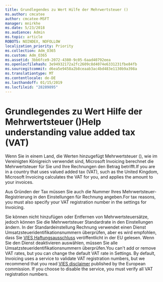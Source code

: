 ```yaml
---
title: Grundlegendes zu Wert Hilfe der Mehrwertsteuer ()
ms.author: cmcatee
author: cmcatee-MSFT
manager: mnirkhe
ms.date: 5/23/2018
ms.audience: Admin
ms.topic: article
ROBOTS: NOINDEX, NOFOLLOW
localization_priority: Priority
ms.collection: Adm_O365
ms.custom: Adm_O365
ms.assetid: 3bb6fce9-2072-4380-9c05-6aad40792eea
ms.openlocfilehash: 3e94932172a2fc2609c8d4074e6331231fbe84fb
ms.sourcegitcommit: d6ea5e9458a2b8ceaab3ac4bd483e1130b9a398a
ms.translationtype: MT
ms.contentlocale: de-DE
ms.lasthandoff: 01/15/2019
ms.locfileid: "28289895"
---
```

# <a name="help-understanding-value-added-tax-vat"></a><span data-ttu-id="dcaee-102">Grundlegendes zu Wert Hilfe der Mehrwertsteuer ()</span><span class="sxs-lookup"><span data-stu-id="dcaee-102">Help understanding value added tax (VAT)</span></span>

<span data-ttu-id="dcaee-103">Wenn Sie in einem Land, die Werten hinzugefügt Mehrwertsteuer (), wie im Vereinigten Königreich verwendet sind, Microsoft Invoicing berechnet die Mehrwertsteuer für Sie und Ihre Rechnungen den Betrag betrifft.</span><span class="sxs-lookup"><span data-stu-id="dcaee-103">If you are in a country that uses valued added tax (VAT), such as the United Kingdom, Microsoft Invoicing calculates the VAT for you, and applies the amount to your invoices.</span></span>
  
<span data-ttu-id="dcaee-104">Aus Gründen der Tax müssen Sie auch die Nummer Ihres Mehrwertsteuer-Registrierung in den Einstellungen für Rechnung angeben.</span><span class="sxs-lookup"><span data-stu-id="dcaee-104">For tax reasons, you must also specify your VAT registration number in the settings for Invoicing.</span></span>
  
<span data-ttu-id="dcaee-p101">Sie können nicht hinzufügen oder Entfernen von Mehrwertsteuersätze, jedoch können Sie die Mehrwertsteuer Standardrate in den Einstellungen ändern. In der Standardeinstellung Rechnung verwendet einen Dienst Umsatzsteueridentifikationsnummern überprüfen, aber es wird empfohlen, dass Sie [VIES Haftungsausschluss](https://go.microsoft.com/fwlink/?LinkID=841741) veröffentlicht in der EU gelesen. Wenn Sie den Dienst deaktivieren auswählen, müssen Sie alle Umsatzsteueridentifikationsnummern überprüfen.</span><span class="sxs-lookup"><span data-stu-id="dcaee-p101">You can't add or remove VAT rates, but you can change the default VAT rate in Settings. By default, Invoicing uses a service to validate VAT registration numbers, but we recommend that you read [VIES disclaimer](https://go.microsoft.com/fwlink/?LinkID=841741) published by the European commission. If you choose to disable the service, you must verify all VAT registration numbers.</span></span> 
  


